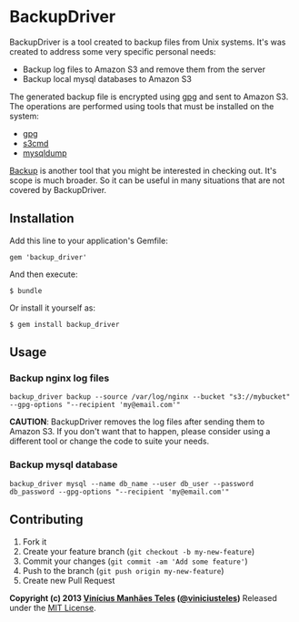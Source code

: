 # BackupDriver

BackupDriver is a tool created to backup files from Unix systems. It's was created to address some very specific personal needs:

  * Backup log files to Amazon S3 and remove them from the server
  * Backup local mysql databases to Amazon S3

The generated backup file is encrypted using [gpg][] and sent to Amazon S3. The operations are performed using tools that must be installed on the system:

  * [gpg][]
  * [s3cmd][]
  * [mysqldump][]

[Backup][b] is another tool that you might be interested in checking out. It's scope is much broader. So it can be useful in many situations that are not covered by BackupDriver. 

## Installation

Add this line to your application's Gemfile:

    gem 'backup_driver'

And then execute:

    $ bundle

Or install it yourself as:

    $ gem install backup_driver

## Usage

### Backup nginx log files

```shell
backup_driver backup --source /var/log/nginx --bucket "s3://mybucket" --gpg-options "--recipient 'my@email.com'"
```

**CAUTION**: BackupDriver removes the log files after sending them to Amazon S3. If you don't want that to happen, please consider using a different tool or change the code to suite your needs.

### Backup mysql database

```shell
backup_driver mysql --name db_name --user db_user --password db_password --gpg-options "--recipient 'my@email.com'"  
```

## Contributing

1. Fork it
2. Create your feature branch (`git checkout -b my-new-feature`)
3. Commit your changes (`git commit -am 'Add some feature'`)
4. Push to the branch (`git push origin my-new-feature`)
5. Create new Pull Request

**Copyright (c) 2013 [Vinícius Manhães Teles][v] ([@viniciusteles][t])**
Released under the [MIT License][l].

[gpg]:       http://www.gnupg.org/
[s3cmd]:     http://s3tools.org/s3cmd
[mysqldump]: http://dev.mysql.com/doc/refman/5.1/en/mysqldump.html
[b]:         https://github.com/meskyanichi/backup
[v]:         http://viniciusteles.com
[t]:         https://twitter.com/viniciusteles
[l]:         https://github.com/viniciusteles/backup_driver/blob/master/LICENSE.txt
